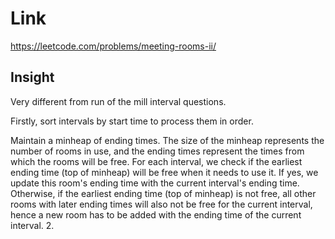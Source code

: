 # Link

https://leetcode.com/problems/meeting-rooms-ii/

## Insight

Very different from run of the mill interval questions. 

Firstly, sort intervals by start time to process them in order. 

Maintain a minheap of ending times. The size of the minheap represents the number of rooms
in use, and the ending times represent the times from which the rooms will be free. For each
interval, we check if the earliest ending time (top of minheap) will be free when it needs to use it. 
If yes, we update this room's ending time with the current interval's ending time. Otherwise,
if the earliest ending time (top of minheap) is not free, all other rooms with later ending times
will also not be free for the current interval, hence a new room has to be added with the 
ending time of the current interval. 
2. 